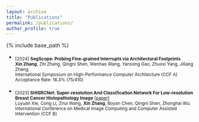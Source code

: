 ```yaml
---
layout: archive
title: "Publications"
permalink: /publications/
author_profile: true
---
```


{% include base_path %}
- <sub> [2024] **SegScope: Probing Fine-grained Interrupts via Architectural Footprints** <br/>
   **Xin Zhang**, Zhi Zhang, Qingni Shen, Wenhao Wang, Yansong Gao, Zhuoxi Yang, Jiliang Zhang. <br/>
   International Symposium on High-Performance Computer Architecture (CCF A) <br/>
   Acceptance Rate: 18.3% (75/410) <br/>
  
- <sub> [2023] **SHISRCNet: Super-resolution And Classification Network For Low-resolution Breast Cancer Histopathology Image** [[paper](https://arxiv.org/pdf/2306.14119.pdf)] <br/>
   Luyuan Xie, Cong Li, Zirui Wang, **Xin	Zhang**, Boyan	Chen, Qingni Shen, Zhonghai Wu. <br/>
   International Conference on Medical Image Computing and Computer Assisted Intervention (CCF B) <br/> 

  


